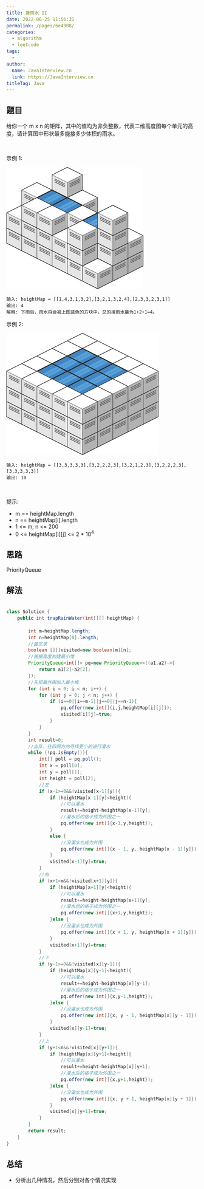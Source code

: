 ```yaml
---
title: 接雨水 II
date: 2022-06-25 11:56:31
permalink: /pages/6e4908/
categories:
  - algorithm
  - leetcode
tags:
  - 
author: 
  name: JavaInterview.cn
  link: https://JavaInterview.cn
titleTag: Java
---
```


## 题目

给你一个 m x n 的矩阵，其中的值均为非负整数，代表二维高度图每个单元的高度，请计算图中形状最多能接多少体积的雨水。

 

示例 1:

![](../../../media/pictures/leetcode/trap1-3d.jpeg)

    输入: heightMap = [[1,4,3,1,3,2],[3,2,1,3,2,4],[2,3,3,2,3,1]]
    输出: 4
    解释: 下雨后，雨水将会被上图蓝色的方块中。总的接雨水量为1+2+1=4。
示例 2:

![](../../../media/pictures/leetcode/trap2-3d.jpeg)

    输入: heightMap = [[3,3,3,3,3],[3,2,2,2,3],[3,2,1,2,3],[3,2,2,2,3],[3,3,3,3,3]]
    输出: 10
 

提示:

- m == heightMap.length
- n == heightMap[i].length
- 1 <= m, n <= 200
- 0 <= heightMap[i][j] <= 2 * 10<sup>4</sup>



## 思路

PriorityQueue

## 解法
```java

class Solution {
    public int trapRainWater(int[][] heightMap) {

        int m=heightMap.length;
        int n=heightMap[0].length;
        //备忘录
        boolean [][]visited=new boolean[m][n];
        //根据高度构建最小堆
        PriorityQueue<int[]> pq=new PriorityQueue<>((a1,a2)->{
            return a1[2]-a2[2];
        });
        //先把最外围加入最小堆
        for (int i = 0; i < m; i++) {
            for (int j = 0; j < n; j++) {
                if (i==0||i==m-1||j==0||j==n-1){
                    pq.offer(new int[]{i,j,heightMap[i][j]});
                    visited[i][j]=true;
                }
            }
        }
        int result=0;
        //出队，往四周方向寻找更小的进行灌水
        while (!pq.isEmpty()){
            int[] poll = pq.poll();
            int x = poll[0];
            int y = poll[1];
            int height = poll[2];
            //左
            if (x-1>=0&&!visited[x-1][y]){
                if (heightMap[x-1][y]<height){
                    //可以灌水
                    result+=height-heightMap[x-1][y];
                    //灌水后的格子成为外围之一
                    pq.offer(new int[]{x-1,y,height});
                }
                else {
                    //没灌水也成为外围
                    pq.offer(new int[]{x - 1, y, heightMap[x - 1][y]});
                }
                visited[x-1][y]=true;
            }
            //右
            if (x+1<m&&!visited[x+1][y]){
                if (heightMap[x+1][y]<height){
                    //可以灌水
                    result+=height-heightMap[x+1][y];
                    //灌水后的格子成为外围之一
                    pq.offer(new int[]{x+1,y,height});
                }else {
                    //没灌水也成为外围
                    pq.offer(new int[]{x + 1, y, heightMap[x + 1][y]});
                }
                visited[x+1][y]=true;
            }
            //下
            if (y-1>=0&&!visited[x][y-1]){
                if (heightMap[x][y-1]<height){
                    //可以灌水
                    result+=height-heightMap[x][y-1];
                    //灌水后的格子成为外围之一
                    pq.offer(new int[]{x,y-1,height});
                }else {
                    //没灌水也成为外围
                    pq.offer(new int[]{x, y - 1, heightMap[x][y - 1]});
                }
                visited[x][y-1]=true;
            }
            //上
            if (y+1<n&&!visited[x][y+1]){
                if (heightMap[x][y+1]<height){
                    //可以灌水
                    result+=height-heightMap[x][y+1];
                    //灌水后的格子成为外围之一
                    pq.offer(new int[]{x,y+1,height});
                }else {
                    //没灌水也成为外围
                    pq.offer(new int[]{x, y + 1, heightMap[x][y + 1]});
                }
                visited[x][y+1]=true;
            }
        }
        return result;
    }
}
```

## 总结

- 分析出几种情况，然后分别对各个情况实现 
